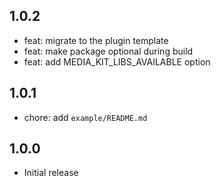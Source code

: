 ## 1.0.2

- feat: migrate to the plugin template
- feat: make package optional during build
- feat: add MEDIA_KIT_LIBS_AVAILABLE option

## 1.0.1

- chore: add `example/README.md`

## 1.0.0

- Initial release
